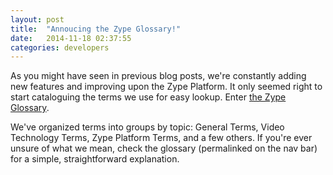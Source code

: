 ```yaml
---
layout: post
title:  "Annoucing the Zype Glossary!"
date:   2014-11-18 02:37:55
categories: developers
---
```


As you might have seen in previous blog posts, we're constantly adding new features and improving upon the Zype Platform. It only seemed right to start cataloguing the terms we use for easy lookup. Enter [the Zype  Glossary](http://dev.zype.com/glossary/).

We've organized terms into groups by topic: General Terms, Video Technology Terms, Zype Platform Terms, and a few others. If you're ever unsure of what we mean, check the glossary (permalinked on the nav bar) for a simple, straightforward explanation.

